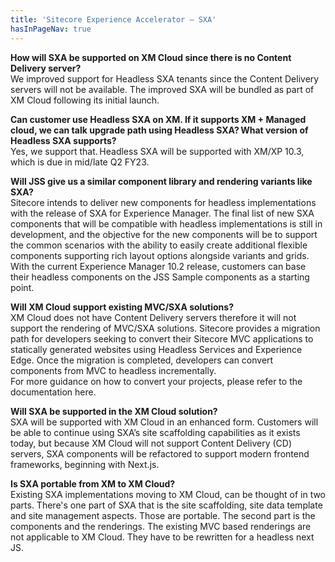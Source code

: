 ```yaml
---
title: 'Sitecore Experience Accelerator – SXA'
hasInPageNav: true
---
```


**How will SXA be supported on XM Cloud since there is no Content Delivery server?**  
We improved support for Headless SXA tenants since the Content Delivery servers will not be available. The improved SXA will be bundled as part of XM Cloud following its initial launch.

**Can customer use Headless SXA on XM. If it supports XM + Managed cloud, we can talk upgrade path using Headless SXA? What version of Headless SXA supports?**  
Yes, we support that. Headless SXA will be supported with XM/XP 10.3, which is due in mid/late Q2 FY23.

**Will JSS give us a similar component library and rendering variants like SXA?**  
Sitecore intends to deliver new components for headless implementations with the release of SXA for Experience Manager. The final list of new SXA components that will be compatible with headless implementations is still in development, and the objective for the new components will be to support the common scenarios with the ability to easily create additional flexible components supporting rich layout options alongside variants and grids.  
With the current Experience Manager 10.2 release, customers can base their headless components on the JSS Sample components as a starting point.

**Will XM Cloud support existing MVC/SXA solutions?**  
XM Cloud does not have Content Delivery servers therefore it will not support the rendering of MVC/SXA solutions. Sitecore provides a migration path for developers seeking to convert their Sitecore MVC applications to statically generated websites using Headless Services and Experience Edge. Once the migration is completed, developers can convert components from MVC to headless incrementally.  
For more guidance on how to convert your projects, please refer to the documentation here.

**Will SXA be supported in the XM Cloud solution?**  
SXA will be supported with XM Cloud in an enhanced form. Customers will be able to continue using SXA’s site scaffolding capabilities as it exists today, but because XM Cloud will not support Content Delivery (CD) servers, SXA components will be refactored to support modern frontend frameworks, beginning with Next.js.

**Is SXA portable from XM to XM Cloud?**  
Existing SXA implementations moving to XM Cloud, can be thought of in two parts. There's one part of SXA that is the site scaffolding, site data template and site management aspects. Those are portable. The second part is the components and the renderings. The existing MVC based renderings are not applicable to XM Cloud. They have to be rewritten for a headless next JS.
